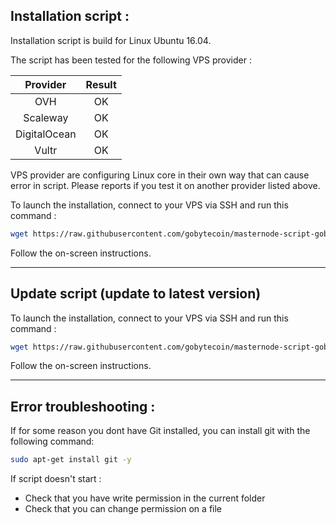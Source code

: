 ## Installation script :

Installation script is build for Linux Ubuntu 16.04.

The script has been tested for the following VPS provider :

| Provider | Result |
| :---: | :---: |
| OVH  | OK |
| Scaleway  | OK |
| DigitalOcean | OK |
| Vultr  | OK |

VPS provider are configuring Linux core in their own way that can cause error in script. Please reports if you test it on another provider listed above.

To launch the installation, connect to your VPS via SSH and run this command :

```bash
wget https://raw.githubusercontent.com/gobytecoin/masternode-script-gobyte/master/install.sh && chmod +x install.sh && ./install.sh
```

Follow the on-screen instructions.


---

## Update script (update to latest version)

To launch the installation, connect to your VPS via SSH and run this command :

```bash
wget https://raw.githubusercontent.com/gobytecoin/masternode-script-gobyte/master/update.sh && chmod +x update.sh && ./update.sh
```

Follow the on-screen instructions.


---
## Error troubleshooting :
If for some reason you dont have Git installed, you can install git with the following command:

```bash
sudo apt-get install git -y
```

If script doesn't start :
- Check that you have write permission in the current folder
- Check that you can change permission on a file
